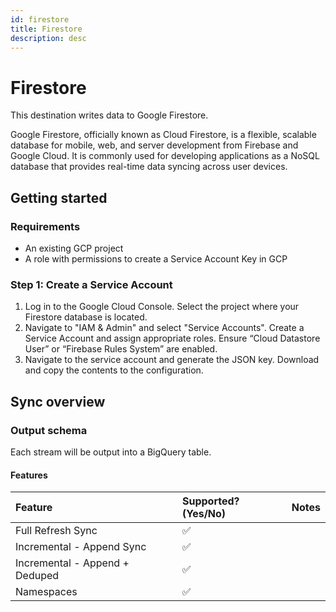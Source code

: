```yaml
---
id: firestore
title: Firestore
description: desc
---
```


# Firestore

This destination writes data to Google Firestore.

Google Firestore, officially known as Cloud Firestore, is a flexible, scalable database for mobile, web, and server development from Firebase and Google Cloud. It is commonly used for developing applications as a NoSQL database that provides real-time data syncing across user devices.

## Getting started

### Requirements

- An existing GCP project
- A role with permissions to create a Service Account Key in GCP

### Step 1: Create a Service Account

1. Log in to the Google Cloud Console. Select the project where your Firestore database is located.
2. Navigate to "IAM & Admin" and select "Service Accounts". Create a Service Account and assign appropriate roles. Ensure “Cloud Datastore User” or “Firebase Rules System” are enabled.
3. Navigate to the service account and generate the JSON key. Download and copy the contents to the configuration.

## Sync overview

### Output schema

Each stream will be output into a BigQuery table.

#### Features

| Feature                        | Supported?\(Yes/No\) | Notes |
| :----------------------------- | :------------------- | :---- |
| Full Refresh Sync              | ✅                   |       |
| Incremental - Append Sync      | ✅                   |       |
| Incremental - Append + Deduped | ✅                   |       |
| Namespaces                     | ✅                   |       |
